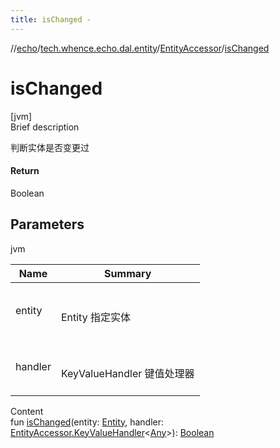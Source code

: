 ```yaml
---
title: isChanged -
---
```

//[echo](../../index.md)/[tech.whence.echo.dal.entity](../index.md)/[EntityAccessor](index.md)/[isChanged](is-changed.md)



# isChanged  
[jvm]  
Brief description  


判断实体是否变更过



#### Return  


Boolean



## Parameters  
  
jvm  
  
|  Name|  Summary| 
|---|---|
| entity| <br><br>Entity 指定实体<br><br>
| handler| <br><br>KeyValueHandler<V> 键值处理器<br><br>
  
  
Content  
fun [isChanged](is-changed.md)(entity: [Entity](../-entity/index.md), handler: [EntityAccessor.KeyValueHandler](-key-value-handler/index.md)<[Any](https://kotlinlang.org/api/latest/jvm/stdlib/kotlin/-any/index.html)>): [Boolean](https://kotlinlang.org/api/latest/jvm/stdlib/kotlin/-boolean/index.html)  



